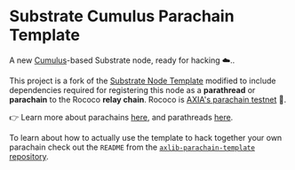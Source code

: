 # Substrate Cumulus Parachain Template

A new [Cumulus](https://github.com/paritytech/cumulus/)-based Substrate node, ready for hacking ☁️..

This project is a fork of the [Substrate Node Template](https://github.com/axlib-developer-hub/axlib-node-template)
modified to include dependencies required for registering this node as a **parathread** or
**parachain** to the Rococo **relay chain**.
Rococo is [AXIA's parachain testnet](https://axia.network/blog/introducing-rococo-axias-parachain-testnet/) 👑.

👉 Learn more about parachains [here](https://wiki.axia.network/docs/learn-parachains), and
parathreads [here](https://wiki.axia.network/docs/learn-parathreads).

To learn about how to actually use the template to hack together your own parachain check out the
`README` from the [`axlib-parachain-template` repository](https://github.com/axlib-developer-hub/axlib-parachain-template/).
